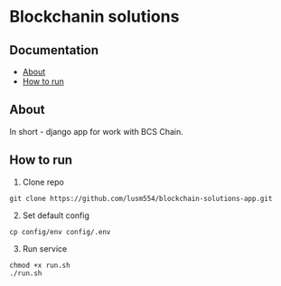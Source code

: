 # Blockchanin solutions

## Documentation
* [About](#about)
* [How to run](#how-to-run)

## About
In short - django app for work with BCS Chain.

## How to run
1. Clone repo
```shell
git clone https://github.com/lusm554/blockchain-solutions-app.git
```

2. Set default config
```shell
cp config/env config/.env
```

3. Run service
```shell
chmod +x run.sh
./run.sh
```


